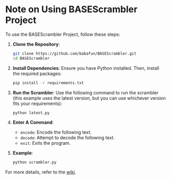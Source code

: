 # Note on Using BASEScrambler Project

To use the BASEScrambler Project, follow these steps:

1. **Clone the Repository**:

    ```sh
    git clone https://github.com/babafun/BASEScrambler.git
    cd BASEScrambler
    ```

2. **Install Dependencies**:
    Ensure you have Python installed. Then, install the required packages:

    ```sh
    pip install -r requirements.txt
    ```

3. **Run the Scrambler**:
    Use the following command to run the scrambler (this example uses the latest version, but you can use whichever version fits your requirements):

    ```sh
    python latest.py
    ```

4. **Enter A Command**:
    - `encode`: Encode the following text.
    - `decode`: Attempt to decode the following text.
    - `exit`: Exits the program.

5. **Example**:

    ```sh
    python scrambler.py
    ```

For more details, refer to the [wiki](https://github.com/babafun/BASEScrambler/wiki).
